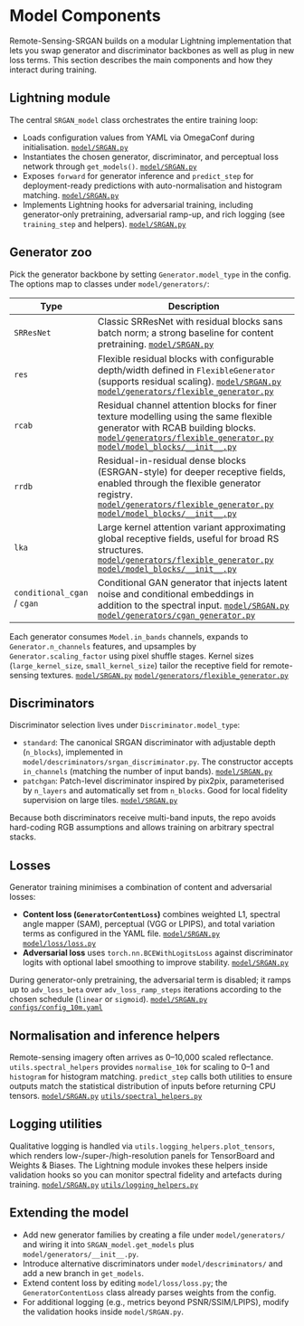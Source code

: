 # Model Components

Remote-Sensing-SRGAN builds on a modular Lightning implementation that lets you swap generator and discriminator backbones as well as plug in new loss terms. This section describes the main components and how they interact during training.

## Lightning module

The central `SRGAN_model` class orchestrates the entire training loop:

* Loads configuration values from YAML via OmegaConf during initialisation. [`model/SRGAN.py`](https://github.com/ESAOpenSR/Remote-Sensing-SRGAN/blob/main/model/SRGAN.py#L25-L43)
* Instantiates the chosen generator, discriminator, and perceptual loss network through `get_models()`. [`model/SRGAN.py`](https://github.com/ESAOpenSR/Remote-Sensing-SRGAN/blob/main/model/SRGAN.py#L59-L150)
* Exposes `forward` for generator inference and `predict_step` for deployment-ready predictions with auto-normalisation and histogram matching. [`model/SRGAN.py`](https://github.com/ESAOpenSR/Remote-Sensing-SRGAN/blob/main/model/SRGAN.py#L153-L192)
* Implements Lightning hooks for adversarial training, including generator-only pretraining, adversarial ramp-up, and rich logging (see `training_step` and helpers). [`model/SRGAN.py`](https://github.com/ESAOpenSR/Remote-Sensing-SRGAN/blob/main/model/SRGAN.py#L195-L320)

## Generator zoo

Pick the generator backbone by setting `Generator.model_type` in the config. The options map to classes under `model/generators/`:

| Type | Description |
|------|-------------|
| `SRResNet` | Classic SRResNet with residual blocks sans batch norm; a strong baseline for content pretraining. [`model/SRGAN.py`](https://github.com/ESAOpenSR/Remote-Sensing-SRGAN/blob/main/model/SRGAN.py#L64-L76) |
| `res` | Flexible residual blocks with configurable depth/width defined in `FlexibleGenerator` (supports residual scaling). [`model/SRGAN.py`](https://github.com/ESAOpenSR/Remote-Sensing-SRGAN/blob/main/model/SRGAN.py#L77-L101) [`model/generators/flexible_generator.py`](https://github.com/ESAOpenSR/Remote-Sensing-SRGAN/blob/main/model/generators/flexible_generator.py#L1-L96) |
| `rcab` | Residual channel attention blocks for finer texture modelling using the same flexible generator with RCAB building blocks. [`model/generators/flexible_generator.py`](https://github.com/ESAOpenSR/Remote-Sensing-SRGAN/blob/main/model/generators/flexible_generator.py#L1-L96) [`model/model_blocks/__init__.py`](https://github.com/ESAOpenSR/Remote-Sensing-SRGAN/blob/main/model/model_blocks/__init__.py#L144-L173) |
| `rrdb` | Residual-in-residual dense blocks (ESRGAN-style) for deeper receptive fields, enabled through the flexible generator registry. [`model/generators/flexible_generator.py`](https://github.com/ESAOpenSR/Remote-Sensing-SRGAN/blob/main/model/generators/flexible_generator.py#L21-L96) [`model/model_blocks/__init__.py`](https://github.com/ESAOpenSR/Remote-Sensing-SRGAN/blob/main/model/model_blocks/__init__.py#L176-L213) |
| `lka` | Large kernel attention variant approximating global receptive fields, useful for broad RS structures. [`model/generators/flexible_generator.py`](https://github.com/ESAOpenSR/Remote-Sensing-SRGAN/blob/main/model/generators/flexible_generator.py#L21-L96) [`model/model_blocks/__init__.py`](https://github.com/ESAOpenSR/Remote-Sensing-SRGAN/blob/main/model/model_blocks/__init__.py#L215-L249) |
| `conditional_cgan` / `cgan` | Conditional GAN generator that injects latent noise and conditional embeddings in addition to the spectral input. [`model/SRGAN.py`](https://github.com/ESAOpenSR/Remote-Sensing-SRGAN/blob/main/model/SRGAN.py#L88-L101) [`model/generators/cgan_generator.py`](https://github.com/ESAOpenSR/Remote-Sensing-SRGAN/blob/main/model/generators/cgan_generator.py#L15-L137) |

Each generator consumes `Model.in_bands` channels, expands to `Generator.n_channels` features, and upsamples by `Generator.scaling_factor` using pixel shuffle stages. Kernel sizes (`large_kernel_size`, `small_kernel_size`) tailor the receptive field for remote-sensing textures. [`model/SRGAN.py`](https://github.com/ESAOpenSR/Remote-Sensing-SRGAN/blob/main/model/SRGAN.py#L64-L101) [`model/generators/flexible_generator.py`](https://github.com/ESAOpenSR/Remote-Sensing-SRGAN/blob/main/model/generators/flexible_generator.py#L49-L96)

## Discriminators

Discriminator selection lives under `Discriminator.model_type`:

* `standard`: The canonical SRGAN discriminator with adjustable depth (`n_blocks`), implemented in `model/descriminators/srgan_discriminator.py`. The constructor accepts `in_channels` (matching the number of input bands). [`model/SRGAN.py`](https://github.com/ESAOpenSR/Remote-Sensing-SRGAN/blob/main/model/SRGAN.py#L102-L117)
* `patchgan`: Patch-level discriminator inspired by pix2pix, parameterised by `n_layers` and automatically set from `n_blocks`. Good for local fidelity supervision on large tiles. [`model/SRGAN.py`](https://github.com/ESAOpenSR/Remote-Sensing-SRGAN/blob/main/model/SRGAN.py#L118-L150)

Because both discriminators receive multi-band inputs, the repo avoids hard-coding RGB assumptions and allows training on arbitrary spectral stacks.

## Losses

Generator training minimises a combination of content and adversarial losses:

* **Content loss (`GeneratorContentLoss`)** combines weighted L1, spectral angle mapper (SAM), perceptual (VGG or LPIPS), and total variation terms as configured in the YAML file. [`model/SRGAN.py`](https://github.com/ESAOpenSR/Remote-Sensing-SRGAN/blob/main/model/SRGAN.py#L34-L58) [`model/loss/loss.py`](https://github.com/ESAOpenSR/Remote-Sensing-SRGAN/blob/main/model/loss/loss.py#L1-L210)
* **Adversarial loss** uses `torch.nn.BCEWithLogitsLoss` against discriminator logits with optional label smoothing to improve stability. [`model/SRGAN.py`](https://github.com/ESAOpenSR/Remote-Sensing-SRGAN/blob/main/model/SRGAN.py#L34-L58)

During generator-only pretraining, the adversarial term is disabled; it ramps up to `adv_loss_beta` over `adv_loss_ramp_steps` iterations according to the chosen schedule (`linear` or `sigmoid`). [`model/SRGAN.py`](https://github.com/ESAOpenSR/Remote-Sensing-SRGAN/blob/main/model/SRGAN.py#L34-L58) [`configs/config_10m.yaml`](https://github.com/ESAOpenSR/Remote-Sensing-SRGAN/blob/main/configs/config_10m.yaml#L35-L70)

## Normalisation and inference helpers

Remote-sensing imagery often arrives as 0–10,000 scaled reflectance. `utils.spectral_helpers` provides `normalise_10k` for scaling to 0–1 and `histogram` for histogram matching. `predict_step` calls both utilities to ensure outputs match the statistical distribution of inputs before returning CPU tensors. [`model/SRGAN.py`](https://github.com/ESAOpenSR/Remote-Sensing-SRGAN/blob/main/model/SRGAN.py#L160-L192) [`utils/spectral_helpers.py`](https://github.com/ESAOpenSR/Remote-Sensing-SRGAN/blob/main/utils/spectral_helpers.py#L53-L200)

## Logging utilities

Qualitative logging is handled via `utils.logging_helpers.plot_tensors`, which renders low-/super-/high-resolution panels for TensorBoard and Weights & Biases. The Lightning module invokes these helpers inside validation hooks so you can monitor spectral fidelity and artefacts during training. [`model/SRGAN.py`](https://github.com/ESAOpenSR/Remote-Sensing-SRGAN/blob/main/model/SRGAN.py#L12-L16) [`utils/logging_helpers.py`](https://github.com/ESAOpenSR/Remote-Sensing-SRGAN/blob/main/utils/logging_helpers.py#L1-L200)

## Extending the model

* Add new generator families by creating a file under `model/generators/` and wiring it into `SRGAN_model.get_models` plus `model/generators/__init__.py`.
* Introduce alternative discriminators under `model/descriminators/` and add a new branch in `get_models`.
* Extend content loss by editing `model/loss/loss.py`; the `GeneratorContentLoss` class already parses weights from the config.
* For additional logging (e.g., metrics beyond PSNR/SSIM/LPIPS), modify the validation hooks inside `model/SRGAN.py`.


